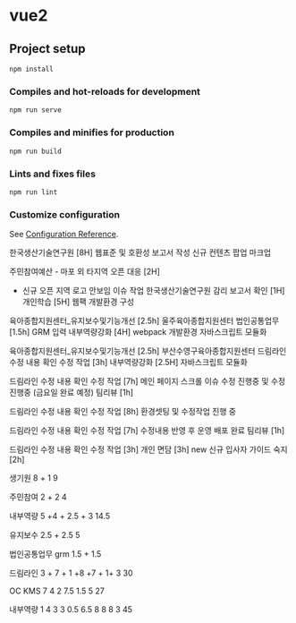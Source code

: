 # vue2

## Project setup
```
npm install
```

### Compiles and hot-reloads for development
```
npm run serve
```

### Compiles and minifies for production
```
npm run build
```

### Lints and fixes files
```
npm run lint
```

### Customize configuration
See [Configuration Reference](https://cli.vuejs.org/config/).


한국생산기술연구원 [8H]
웹표준 및 호환성 보고서 작성
신규 컨텐츠 팝업 마크업

주민참여예산 - 마포 외 타지역 오픈 대응 [2H]
- 신규 오픈 지역 로고 안보임 이슈 작업
한국생산기술연구원 감리 보고서 확인 [1H]
개인학습 [5H]
웹팩 개발환경 구성


육아종합지원센터_유지보수및기능개선 [2.5h]
울주육아종합지원센터
법인공통업무 [1.5h]
GRM 입력
내부역량강화 [4H]
webpack 개발환경
자바스크립트 모듈화


육아종합지원센터_유지보수및기능개선 [2.5h]
부산수영구육아종합지원센터
드림라인 수정 내용 확인 수정 작업 [3h]
내부역량강화 [2.5H]
자바스크립트 모듈화


드림라인 수정 내용 확인 수정 작업 [7h]
메인 페이지 스크롤 이슈 수정 진행중 및 수정진행중 (금요일 완료 예정)
팀리뷰 [1h]


드림라인 수정 내용 확인 수정 작업 [8h]
환경셋팅 및 수정작업 진행 중



드림라인 수정 내용 확인 수정 작업 [7h]
수정내용 반영 후 운영 배포 완료
팀리뷰 [1h]



드림라인 수정 내용 확인 수정 작업 [3h]
개인 면담 [3h]
new 신규 입사자 가이드 숙지 [2h]



생기원 8  + 1    9  

주민참여 2 + 2    4  

내부역량 5 +4   + 2.5 + 3    14.5

유지보수 2.5 + 2.5    5

법인공통업무 grm 1.5 +     1.5

드림라인 3 + 7 + 1 +8 +7 + 1+ 3     30

OC KMS   7  4  2   7.5   1.5  5    27

내부역량   1  4  3   3   0.5   6.5   8  8  8  3    45

